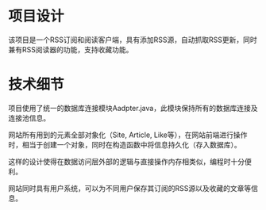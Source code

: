 项目设计
====
该项目是一个RSS订阅和阅读客户端，具有添加RSS源，自动抓取RSS更新，同时兼有RSS阅读器的功能，支持收藏功能。

技术细节
====
项目使用了统一的数据库连接模块Aadpter.java，此模块保持所有的数据库连接及连接池信息。

网站所有用到的元素全部对象化（Site, Article, Like等），在网站前端进行操作时，相当于创建一个对象，同时在构造函数中将信息持久化（存入数据库）。

这样的设计使得在数据访问层外部的逻辑与直接操作内存相类似，编程时十分便利。

网站同时具有用户系统，可以为不同用户保存其订阅的RSS源以及收藏的文章等信息。
